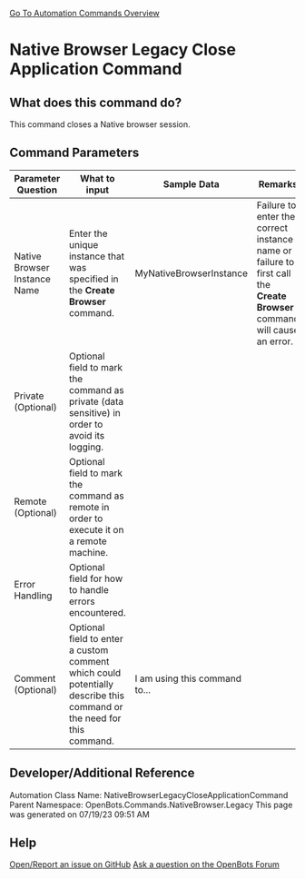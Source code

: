 <!--TITLE: Native Browser Legacy Close Application Command -->
<!-- SUBTITLE: a command in the Native Browser Commands\Legacy group. -->
[Go To Automation Commands Overview](/automation-commands)


# Native Browser Legacy Close Application Command


## What does this command do?
This command closes a Native browser session.


## Command Parameters
| Parameter Question   	| What to input  	|  Sample Data 	| Remarks  	|
| ---                    | ---               | ---           | ---       |
|Native Browser Instance Name|Enter the unique instance that was specified in the **Create Browser** command.|MyNativeBrowserInstance|Failure to enter the correct instance name or failure to first call the **Create Browser** command will cause an error.|
|Private (Optional)|Optional field to mark the command as private (data sensitive) in order to avoid its logging.|||
|Remote (Optional)|Optional field to mark the command as remote in order to execute it on a remote machine.|||
|Error Handling|Optional field for how to handle errors encountered.|||
|Comment (Optional)|Optional field to enter a custom comment which could potentially describe this command or the need for this command.|I am using this command to...||


## Developer/Additional Reference
Automation Class Name: NativeBrowserLegacyCloseApplicationCommand
Parent Namespace: OpenBots.Commands.NativeBrowser.Legacy
This page was generated on 07/19/23 09:51 AM


## Help
[Open/Report an issue on GitHub](https://github.com/OpenBotsAI/OpenBots.Studio/issues/new)
[Ask a question on the OpenBots Forum](https://openbots.ai/forums/)
